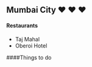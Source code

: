 ## Mumbai City :heart: :heart: :heart:

#### Restaurants
- Taj Mahal
- Oberoi Hotel

####Things to do
